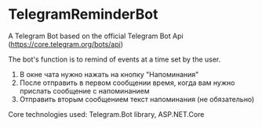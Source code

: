 # TelegramReminderBot

A Telegram Bot based on the official Telegram Bot Api (https://core.telegram.org/bots/api)

The bot's function is to remind of events at a time set by the user. 

1) В окне чата нужно нажать на кнопку "Напоминания"
2) После отправить в первом сообщении время, когда вам нужно прислать сообщение с напоминанием
3) Отправить вторым сообщением текст напоминания (не обязательно)

Core technologies used: Telegram.Bot library, ASP.NET.Core 
